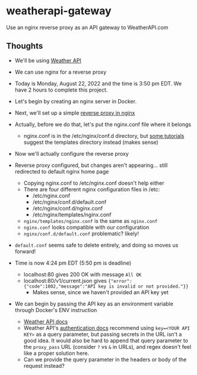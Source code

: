 # weatherapi-gateway

Use an nginx reverse proxy as an API gateway to WeatherAPI.com

## Thoughts

- We'll be using [Weather API](https://www.weatherapi.com/docs/)
- We can use nginx for a reverse proxy

- Today is Monday, August 22, 2022 and the time is 3:50 pm EDT. We have 2 hours to complete this project.
- Let's begin by creating an nginx server in Docker.
- Next, we'll set up a simple [reverse proxy in nginx](https://docs.nginx.com/nginx/admin-guide/web-server/reverse-proxy/)
- Actually, before we do that, let's put the nginx.conf file where it belongs
  - nginx.conf is in the /etc/nginx/conf.d directory, but [some tutorials](https://aws.amazon.com/getting-started/hands-on/setup-an-nginx-reverse-proxy/) suggest the templates directory instead (makes sense)
- Now we'll actually configure the reverse proxy
- Reverse proxy configured, but changes aren't appearing... still redirected to default nginx home page
  - Copying nginx.conf to /etc/nginx.conf doesn't help either
  - There are four different nginx configuration files in /etc:
    - /etc/nginx.conf
    - /etc/nginx/conf.d/default.conf
    - /etc/nginx/conf.d/nginx.conf
    - /etc/nginx/templates/nginx.conf
  - `nginx/templates/nginx.conf` is the same as `nginx.conf`
  - `nginx.conf` looks compatible with our configuration
  - `nginx/conf.d/default.conf` problematic? likely!
- `default.conf` seems safe to delete entirely, and doing so moves us forward!

- Time is now 4:24 pm EDT (5:50 pm is deadline)
  - localhost:80 gives 200 OK with message `All OK`
  - localhost:80/v1/current.json gives `{"error":{"code":1002,"message":"API key is invalid or not provided."}}`
    - Makes sense, since we haven't provided an API key yet
- We can begin by passing the API key as an environment variable through Docker's ENV instruction
  - [Weather API docs](https://www.weatherapi.com/docs/)
  - Weather API's [authentication docs](https://www.weatherapi.com/docs/#intro-authentication) recommend
    using `key=<YOUR API KEY>` as a query parameter, but passing secrets in the URL isn't a good idea.
    It would also be hard to append that query parameter to the `proxy_pass` URL (consider `?` vs `&` in URLs),
    and regex doesn't feel like a proper solution here.
  - Can we provide the query parameter in the headers or body of the request instead?
